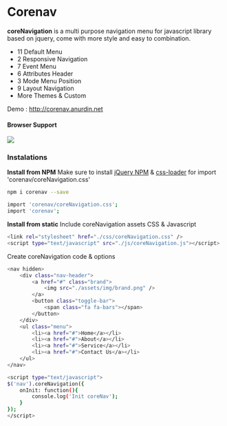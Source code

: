 # Corenav

**coreNavigation** is a multi purpose navigation menu for javascript library based on jquery, come with more style and easy to combination.

  - 11 Default Menu
  - 2 Responsive Navigation
  - 7 Event Menu
  - 6 Attributes Header
  - 3 Mode Menu Position
  - 9 Layout Navigation
  - More Themes & Custom

Demo : http://corenav.anurdin.net

#### Browser Support
![](https://www.fellowshipproductions.co.uk/wp-content/uploads/2016/09/6-browser-icons2.jpg)


### Instalations
**Install from NPM**
Make sure to install [jQuery NPM](https://www.npmjs.com/package/jquery "jQuery NPM") & [css-loader](https://github.com/webpack-contrib/css-loader "css-loader") for import 'corenav/coreNavigation.css'
```sh
npm i corenav --save
```
```sh
import 'corenav/coreNavigation.css';
import 'corenav';
```

**Install from static**
Include coreNavigation assets CSS & Javascript
```sh
<link rel="stylesheet" href="./css/coreNavigation.css" />
<script type="text/javascript" src="./js/coreNavigation.js"></script>
```
Create coreNavigation code & options
```sh
<nav hidden>
    <div class="nav-header">
        <a href="#" class="brand">
            <img src="./assets/img/brand.png" />
        </a>
        <button class="toggle-bar">
            <span class="fa fa-bars"></span>
        </button>	
    </div>								
    <ul class="menu">
        <li><a href="#">Home</a></li>
        <li><a href="#">About</a></li>
        <li><a href="#">Service</a></li>
        <li><a href="#">Contact Us</a></li>
    </ul>
</nav>
```
```sh
<script type="text/javascript"> 
$('nav').coreNavigation({
    onInit: function(){
        console.log('Init coreNav');
    }
});
</script>
```